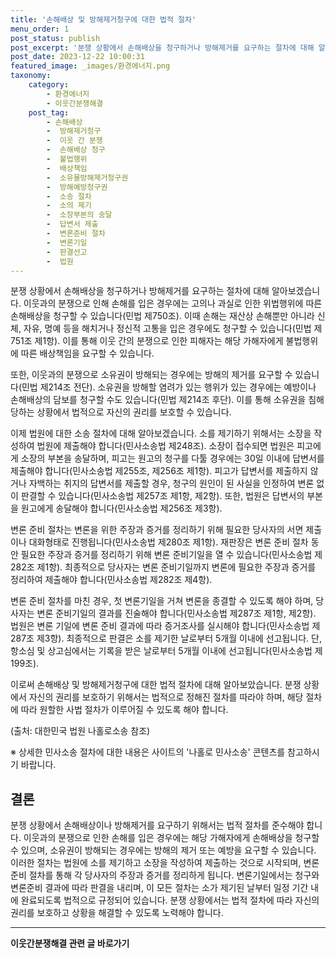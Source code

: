 ```yaml
---
title: '손해배상 및 방해제거청구에 대한 법적 절차'
menu_order: 1
post_status: publish
post_excerpt: '분쟁 상황에서 손해배상을 청구하거나 방해제거를 요구하는 절차에 대해 알아보겠습니다. 이웃과의 분쟁으로 인해 손해를 입은 경우에는 고의나 과실로 인한 위법행위에 따른 손해배상을 청구할 수 있습니다 민법 제750조 . 이때 손해는 재산상 손해뿐만 아니라 신체, 자유, 명예 등을 해치거나 정신적 고통을 입은 경우에도 청구할 수 있습니다 민법 제751조 제1항 . 이를 통해 이웃 간의 분쟁으로 인한 피해자는 해당 가해자에게 불법행위에 따른 배상책임을 요구할 수 있습니다.'
post_date: 2023-12-22 10:00:31
featured_image: _images/환경에너지.png
taxonomy:
    category:
        - 환경에너지
        - 이웃간분쟁해결
    post_tag:
        - 손해배상
        -  방해제거청구
        -  이웃 간 분쟁
        -  손해배상 청구
        -  불법행위
        -  배상책임
        -  소유물방해제거청구권
        -  방해예방청구권
        -  소송 절차
        -  소의 제기
        -  소장부본의 송달
        -  답변서 제출
        -  변론준비 절차
        -  변론기일
        -  판결선고
        -  법원
---
```



분쟁 상황에서 손해배상을 청구하거나 방해제거를 요구하는 절차에 대해 알아보겠습니다. 이웃과의 분쟁으로 인해 손해를 입은 경우에는 고의나 과실로 인한 위법행위에 따른 손해배상을 청구할 수 있습니다(민법 제750조). 이때 손해는 재산상 손해뿐만 아니라 신체, 자유, 명예 등을 해치거나 정신적 고통을 입은 경우에도 청구할 수 있습니다(민법 제751조 제1항). 이를 통해 이웃 간의 분쟁으로 인한 피해자는 해당 가해자에게 불법행위에 따른 배상책임을 요구할 수 있습니다.

또한, 이웃과의 분쟁으로 소유권이 방해되는 경우에는 방해의 제거를 요구할 수 있습니다(민법 제214조 전단). 소유권을 방해할 염려가 있는 행위가 있는 경우에는 예방이나 손해배상의 담보를 청구할 수도 있습니다(민법 제214조 후단). 이를 통해 소유권을 침해당하는 상황에서 법적으로 자신의 권리를 보호할 수 있습니다.

이제 법원에 대한 소송 절차에 대해 알아보겠습니다. 소를 제기하기 위해서는 소장을 작성하여 법원에 제출해야 합니다(민사소송법 제248조). 소장이 접수되면 법원은 피고에게 소장의 부본을 송달하며, 피고는 원고의 청구를 다툴 경우에는 30일 이내에 답변서를 제출해야 합니다(민사소송법 제255조, 제256조 제1항). 피고가 답변서를 제출하지 않거나 자백하는 취지의 답변서를 제출할 경우, 청구의 원인이 된 사실을 인정하여 변론 없이 판결할 수 있습니다(민사소송법 제257조 제1항, 제2항). 또한, 법원은 답변서의 부본을 원고에게 송달해야 합니다(민사소송법 제256조 제3항).

변론 준비 절차는 변론을 위한 주장과 증거를 정리하기 위해 필요한 당사자의 서면 제출이나 대화형태로 진행됩니다(민사소송법 제280조 제1항). 재판장은 변론 준비 절차 동안 필요한 주장과 증거를 정리하기 위해 변론 준비기일을 열 수 있습니다(민사소송법 제282조 제1항). 최종적으로 당사자는 변론 준비기일까지 변론에 필요한 주장과 증거를 정리하여 제출해야 합니다(민사소송법 제282조 제4항).

변론 준비 절차를 마친 경우, 첫 변론기일을 거쳐 변론을 종결할 수 있도록 해야 하며, 당사자는 변론 준비기일의 결과를 진술해야 합니다(민사소송법 제287조 제1항, 제2항). 법원은 변론 기일에 변론 준비 결과에 따라 증거조사를 실시해야 합니다(민사소송법 제287조 제3항). 최종적으로 판결은 소를 제기한 날로부터 5개월 이내에 선고됩니다. 단, 항소심 및 상고심에서는 기록을 받은 날로부터 5개월 이내에 선고됩니다(민사소송법 제199조).

이로써 손해배상 및 방해제거청구에 대한 법적 절차에 대해 알아보았습니다. 분쟁 상황에서 자신의 권리를 보호하기 위해서는 법적으로 정해진 절차를 따라야 하며, 해당 절차에 따라 원할한 사법 절차가 이루어질 수 있도록 해야 합니다.

(출처: 대한민국 법원 나홀로소송 참조)

※ 상세한 민사소송 절차에 대한 내용은 사이트의 '나홀로 민사소송' 콘텐츠를 참고하시기 바랍니다.

## 결론

분쟁 상황에서 손해배상이나 방해제거를 요구하기 위해서는 법적 절차를 준수해야 합니다. 이웃과의 분쟁으로 인한 손해를 입은 경우에는 해당 가해자에게 손해배상을 청구할 수 있으며, 소유권이 방해되는 경우에는 방해의 제거 또는 예방을 요구할 수 있습니다. 이러한 절차는 법원에 소를 제기하고 소장을 작성하여 제출하는 것으로 시작되며, 변론 준비 절차를 통해 각 당사자의 주장과 증거를 정리하게 됩니다. 변론기일에서는 청구와 변론준비 결과에 따라 판결을 내리며, 이 모든 절차는 소가 제기된 날부터 일정 기간 내에 완료되도록 법적으로 규정되어 있습니다. 분쟁 상황에서는 법적 절차에 따라 자신의 권리를 보호하고 상황을 해결할 수 있도록 노력해야 합니다.
<!-- wp:separator -->
<hr class="wp-block-separator has-alpha-channel-opacity"/>
<!-- /wp:separator -->

<!-- wp:group {"backgroundColor":"base","layout":{"type":"constrained"}} -->
<div class="wp-block-group has-base-background-color has-background"><!-- wp:paragraph {"align":"center","fontSize":"medium"} -->
<p class="has-text-align-center has-large-font-size"><strong>이웃간분쟁해결 관련 글 바로가기</strong></p>
<!-- /wp:paragraph -->


<!-- wp:latest-posts
{"categories":[{"id":35111,"count":19,"description":"","link":"https://uknowlaw.com/category/%ec%9d%b4%ec%9b%83%ea%b0%84%eb%b6%84%ec%9f%81%ed%95%b4%ea%b2%b0/","name":"이웃간분쟁해결","slug":"이웃간분쟁해결","taxonomy":"category","parent":0,"meta":[],"_links":{"self":[{"href":"https://uknowlaw.com/wp-json/wp/v2/categories/35111"}],"collection":[{"href":"https://uknowlaw.com/wp-json/wp/v2/categories"}],"about":[{"href":"https://uknowlaw.com/wp-json/wp/v2/taxonomies/category"}],"wp:post_type":[{"href":"https://uknowlaw.com/wp-json/wp/v2/posts?categories=35111"}],"curies":[{"name":"wp","href":"https://api.w.org/{rel}","templated":true}]}}],"postsToShow":100,"excerptLength":28,"postLayout":"grid","columns":2,"featuredImageAlign":"left","featuredImageSizeSlug":"large","fontSize":"small"} /--></div>
<!-- /wp:group -->
